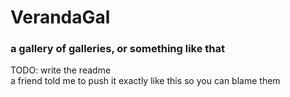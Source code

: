 # VerandaGal
### a gallery of galleries, or something like that
TODO: write the readme<br>
a friend told me to push it exactly like this so you can blame them